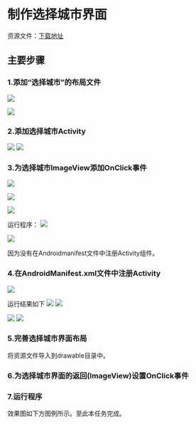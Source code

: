 # 制作选择城市界面

资源文件：[下载地址](http://mobile100.zhangqx.com/assets/docs/projects/weather08_res.zip)

## 主要步骤
### 1.添加“选择城市”的布局文件

![](imags/08/8-1.png)

![](imags/08/8-2.png)
### 2.添加选择城市Activity

![](imags/08/8-3.png)
![](imags/08/8-4.png)


### 3.为选择城市ImageView添加OnClick事件

![](imags/08/8-4-1.png)

![](imags/08/8-4-2.png)

![](imags/08/8-4-3.png)

运行程序：
![](imags/08/8-5.png)

![](imags/08/8-6.png)

因为没有在Androidmanifest文件中注册Activity组件。

### 4.在AndroidManifest.xml文件中注册Activity

![](imags/08/8-7.png)

运行结果如下
![](imags/08/8-8.png)
![](imags/08/8-9.png)

![](imags/08/8-10.png)
![](imags/08/8-11.png)

### 5.完善选择城市界面布局
将资源文件导入到drawable目录中。


### 6.为选择城市界面的返回(ImageView)设置OnClick事件


### 7.运行程序
效果图如下方图例所示。至此本任务完成。










